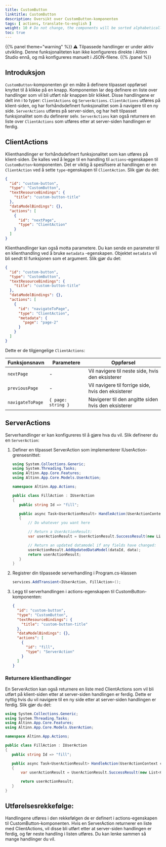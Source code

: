 ```yaml
---
title: CustomButton
linktitle: CustomButton
description: Oversikt over CustomButton-komponenten
tags: [ actions, translate-to-english ]
weight: 10 # Do not change, the components will be sorted alphabetically
toc: true
---
```


{{% panel theme="warning" %}}
⚠️ Tilpassede handlinger er under aktiv utvikling. Denne funksjonaliteten kan ikke konfigureres direkte i Altinn Studio
ennå, og må konfigureres manuelt i JSON-filene.
{{% /panel %}}

## Introduksjon

`CustomButton`-komponenten gir en måte å definere tilpasset oppførsel knyttet til å klikke på en knapp.
Komponenten lar deg definere en liste over handlinger som vil bli utført når knappen blir klikket. Disse handlingene
er delt inn i to typer: `ClientActions` og `ServerActions`. `ClientActions` utføres på klient-siden,
og har forhåndsdefinert funksjonalitet som å navigere til en ny side. `ServerActions` utføres på server-siden,
og har helt tilpasset funksjonalitet som du definerer selv. `ServerActions` kan også returnere en liste
over `ClientActions`
som utføres etter at server-siden handlingen er ferdig.

## ClientActions

Klienthandlinger er forhåndsdefinert funksjonalitet som kan utføres på klient-siden. De kalles ved å legge til
en handling til `actions`-egenskapen til `CustomButton`-komponenten. Det er viktig å spesifisere at handlingen
er en `ClientAction` ved å sette `type`-egenskapen til `ClientAction`.
Slik gjør du det:

```json
{
  "id": "custom-button",
  "type": "CustomButton",
  "textResourceBindings": {
    "title": "custom-button-title"
  },
  "dataModelBindings": {},
  "actions": [
    {
      "id": "nextPage",
      "type": "ClientAction"
    }
  ]
}
```

Klienthandlinger kan også motta parametere. Du kan sende en parameter til en klienthandling ved å bruke `metadata`
-egenskapen.
Objektet `metadata` vil bli sendt til funksjonen som et argument. Slik gjør du det:

```json
{
  "id": "custom-button",
  "type": "CustomButton",
  "textResourceBindings": {
    "title": "custom-button-title"
  },
  "dataModelBindings": {},
  "actions": [
    {
      "id": "navigateToPage",
      "type": "ClientAction",
      "metadata": {
        "page": "page-2"
      }
    }
  ]
}
```

Dette er de tilgjengelige `ClientActions`:

| Funksjonsnavn    | Parametere         | Oppførsel                                           |
|------------------|--------------------|-----------------------------------------------------|
| `nextPage`       | -                  | Vil navigere til neste side, hvis den eksisterer    |
| `previousPage`   | -                  | Vil navigere til forrige side, hvis den eksisterer  |
| `navigateToPage` | `{ page: string }` | Navigerer til den angitte siden hvis den eksisterer |

## ServerActions

Serverhandlinger er kan konfigureres til å gjøre hva du vil. Slik definerer du en `ServerAction`:

1. Definer en tilpasset ServerAction som implementerer IUserAction-grensesnittet:

   ```C#
   using System.Collections.Generic;
   using System.Threading.Tasks;
   using Altinn.App.Core.Features;
   using Altinn.App.Core.Models.UserAction;

   namespace Altinn.App.Actions;

   public class FillAction : IUserAction
   {
      public string Id => "fill";

      public async Task<UserActionResult> HandleAction(UserActionContext context)
      {
          // Do whatever you want here

          // Return a UserActionResult:
          var userActionResult = UserActionResult.SuccessResult(new List<ClientAction>());

          // Return an updated datamodel if any fields have changed:
          userActionResult.AddUpdatedDataModel(dataId, data);
          return userActionResult;
      }
   }
   ```

2. Registrer din tilpassede serverhandling i Program.cs-klassen
   ```C#
   services.AddTransient<IUserAction, FillAction>();
   ```
3. Legg til serverhandlingen i actions-egenskapen til CustomButton-komponenten:
   ```json
   {
     "id": "custom-button",
     "type": "CustomButton",
     "textResourceBindings": {
       "title": "custom-button-title"
     },
     "dataModelBindings": {},
     "actions": [
       {
         "id": "fill",
         "type": "ServerAction"
       }
     ]
   }
   ```

### Returnere klienthandlinger

En ServerAction kan også returnere en liste med ClientActions som vil bli utført på klient-siden etter at 
server-siden handlingen er ferdig. Dette er nyttig hvis du vil navigere til en ny side etter at server-siden
handlingen er ferdig. Slik gjør du det:

```C#
using System.Collections.Generic;
using System.Threading.Tasks;
using Altinn.App.Core.Features;
using Altinn.App.Core.Models.UserAction;

namespace Altinn.App.Actions;

public class FillAction : IUserAction
{
   public string Id => "fill";

   public async Task<UserActionResult> HandleAction(UserActionContext context)
   {
       var userActionResult = UserActionResult.SuccessResult(new List<ClientAction> { ClientAction.NextPage });

       return userActionResult;
   }
}
```

## Utførelsesrekkefølge:

Handlingene utføres i den rekkefølgen de er definert i actions-egenskapen til CustomButton-komponenten. 
Hvis en ServerAction returnerer en liste med ClientActions, vil disse bli utført etter at server-siden 
handlingen er ferdig, og før neste handling i listen utføres. Du kan lenke sammen så mange handlinger du vil.
